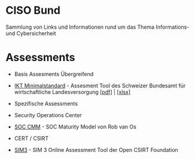 # CISO Bund
Sammlung von Links und Informationen rund um das Thema Informations- und Cybersicherheit

# Assessments
- Basis Assesments Übergreifend
 - [IKT Minimalstandard](https://www.bwl.admin.ch/bwl/de/home/themen/ikt/ikt_minimalstandard.html) - Assesment Tool des Schweizer Bundesamt für wirtschaftliche Landesversorgung [[pdf]](https://www.bwl.admin.ch/dam/bwl/de/dokumente/themen/ikt/broschuere_minimalstandard.pdf.download.pdf/IKT_DE_2018_Web.pdf) | [[xlsx]](https://www.bwl.admin.ch/dam/bwl/de/dokumente/themen/ikt/excelblatt_minimalstandard.xlsx.download.xlsx/2023_IKT-Minimalstandard-Assessment.Tool-1.11.xlsx)

- Spezifische Assessments
-  Security Operations Center
-  [SOC CMM](https://www.soc-cmm.com/) - SOC Maturity Model von Rob van Os
 - CERT / CSIRT
  - [SIM3](https://opencsirt.org/csirt-maturity/sim3-online-tool/) - SIM 3 Online Assessment Tool der Open CSIRT Foundation
